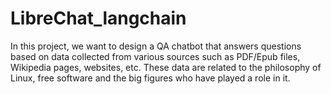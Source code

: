 # LibreChat_langchain
In this project, we want to design a QA chatbot that answers questions based on data collected from various sources such as PDF/Epub files, Wikipedia pages, websites, etc. These data are related to the philosophy of Linux, free software and the big figures who have played a role in it.
